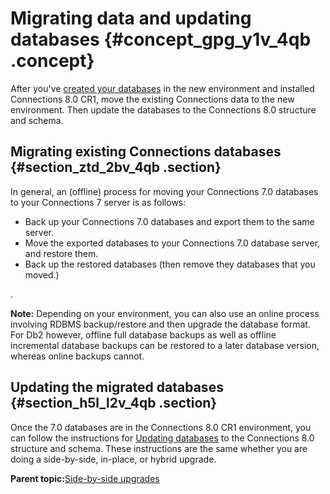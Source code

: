 # Migrating data and updating databases {#concept_gpg_y1v_4qb .concept}

After you've [created your databases](../install/c_install_db_over.md) in the new environment and installed Connections 8.0 CR1, move the existing Connections data to the new environment. Then update the databases to the Connections 8.0 structure and schema.

## Migrating existing Connections databases {#section_ztd_2bv_4qb .section}

In general, an \(offline\) process for moving your Connections 7.0 databases to your Connections 7 server is as follows:

-   Back up your Connections 7.0 databases and export them to the same server.
-   Move the exported databases to your Connections 7.0 database server, and restore them.
-   Back up the restored databases \(then remove they databases that you moved.\)

.

**Note:** Depending on your environment, you can also use an online process involving RDBMS backup/restore and then upgrade the database format. For Db2 however, offline full database backups as well as offline incremental database backups can be restored to a later database version, whereas online backups cannot.

## Updating the migrated databases {#section_h5l_l2v_4qb .section}

Once the 7.0 databases are in the Connections 8.0 CR1 environment, you can follow the instructions for [Updating databases](t_update_databases-manual.md) to the Connections 8.0 structure and schema. These instructions are the same whether you are doing a side-by-side, in-place, or hybrid upgrade.

**Parent topic:**[Side-by-side upgrades](../migrate/c_sbs_upgrade_container.md)

